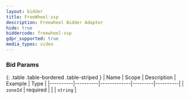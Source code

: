 ```yaml
---
layout: bidder
title: FreeWheel-ssp
description: Freewheel Bidder Adaptor
hide: true
biddercode: freewheel-ssp
gdpr_supported: true
media_types: video
---
```


### Bid Params

{: .table .table-bordered .table-striped }
| Name     | Scope    | Description | Example | Type     |
|----------|----------|-------------|---------|----------|
| `zoneId` | required |             |         | `string` |
